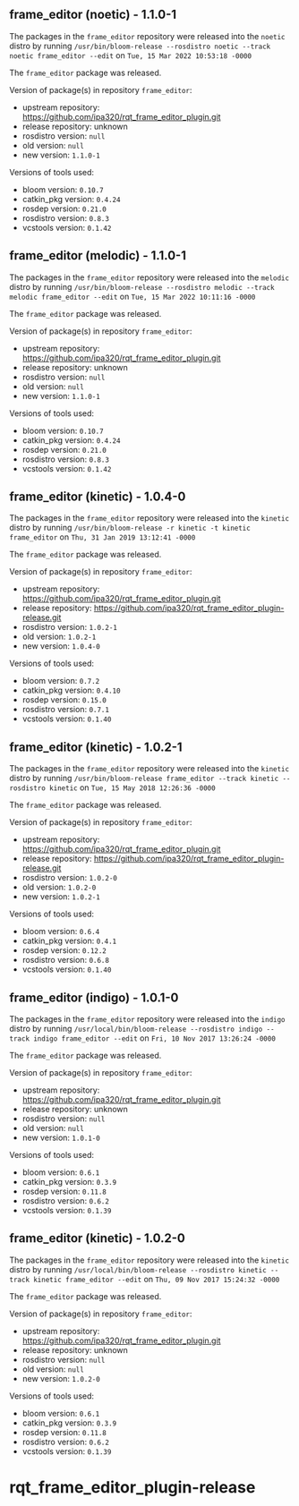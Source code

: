 ## frame_editor (noetic) - 1.1.0-1

The packages in the `frame_editor` repository were released into the `noetic` distro by running `/usr/bin/bloom-release --rosdistro noetic --track noetic frame_editor --edit` on `Tue, 15 Mar 2022 10:53:18 -0000`

The `frame_editor` package was released.

Version of package(s) in repository `frame_editor`:

- upstream repository: https://github.com/ipa320/rqt_frame_editor_plugin.git
- release repository: unknown
- rosdistro version: `null`
- old version: `null`
- new version: `1.1.0-1`

Versions of tools used:

- bloom version: `0.10.7`
- catkin_pkg version: `0.4.24`
- rosdep version: `0.21.0`
- rosdistro version: `0.8.3`
- vcstools version: `0.1.42`


## frame_editor (melodic) - 1.1.0-1

The packages in the `frame_editor` repository were released into the `melodic` distro by running `/usr/bin/bloom-release --rosdistro melodic --track melodic frame_editor --edit` on `Tue, 15 Mar 2022 10:11:16 -0000`

The `frame_editor` package was released.

Version of package(s) in repository `frame_editor`:

- upstream repository: https://github.com/ipa320/rqt_frame_editor_plugin.git
- release repository: unknown
- rosdistro version: `null`
- old version: `null`
- new version: `1.1.0-1`

Versions of tools used:

- bloom version: `0.10.7`
- catkin_pkg version: `0.4.24`
- rosdep version: `0.21.0`
- rosdistro version: `0.8.3`
- vcstools version: `0.1.42`


## frame_editor (kinetic) - 1.0.4-0

The packages in the `frame_editor` repository were released into the `kinetic` distro by running `/usr/bin/bloom-release -r kinetic -t kinetic frame_editor` on `Thu, 31 Jan 2019 13:12:41 -0000`

The `frame_editor` package was released.

Version of package(s) in repository `frame_editor`:

- upstream repository: https://github.com/ipa320/rqt_frame_editor_plugin.git
- release repository: https://github.com/ipa320/rqt_frame_editor_plugin-release.git
- rosdistro version: `1.0.2-1`
- old version: `1.0.2-1`
- new version: `1.0.4-0`

Versions of tools used:

- bloom version: `0.7.2`
- catkin_pkg version: `0.4.10`
- rosdep version: `0.15.0`
- rosdistro version: `0.7.1`
- vcstools version: `0.1.40`


## frame_editor (kinetic) - 1.0.2-1

The packages in the `frame_editor` repository were released into the `kinetic` distro by running `/usr/bin/bloom-release frame_editor --track kinetic --rosdistro kinetic` on `Tue, 15 May 2018 12:26:36 -0000`

The `frame_editor` package was released.

Version of package(s) in repository `frame_editor`:

- upstream repository: https://github.com/ipa320/rqt_frame_editor_plugin.git
- release repository: https://github.com/ipa320/rqt_frame_editor_plugin-release.git
- rosdistro version: `1.0.2-0`
- old version: `1.0.2-0`
- new version: `1.0.2-1`

Versions of tools used:

- bloom version: `0.6.4`
- catkin_pkg version: `0.4.1`
- rosdep version: `0.12.2`
- rosdistro version: `0.6.8`
- vcstools version: `0.1.40`


## frame_editor (indigo) - 1.0.1-0

The packages in the `frame_editor` repository were released into the `indigo` distro by running `/usr/local/bin/bloom-release --rosdistro indigo --track indigo frame_editor --edit` on `Fri, 10 Nov 2017 13:26:24 -0000`

The `frame_editor` package was released.

Version of package(s) in repository `frame_editor`:

- upstream repository: https://github.com/ipa320/rqt_frame_editor_plugin.git
- release repository: unknown
- rosdistro version: `null`
- old version: `null`
- new version: `1.0.1-0`

Versions of tools used:

- bloom version: `0.6.1`
- catkin_pkg version: `0.3.9`
- rosdep version: `0.11.8`
- rosdistro version: `0.6.2`
- vcstools version: `0.1.39`


## frame_editor (kinetic) - 1.0.2-0

The packages in the `frame_editor` repository were released into the `kinetic` distro by running `/usr/local/bin/bloom-release --rosdistro kinetic --track kinetic frame_editor --edit` on `Thu, 09 Nov 2017 15:24:32 -0000`

The `frame_editor` package was released.

Version of package(s) in repository `frame_editor`:

- upstream repository: https://github.com/ipa320/rqt_frame_editor_plugin.git
- release repository: unknown
- rosdistro version: `null`
- old version: `null`
- new version: `1.0.2-0`

Versions of tools used:

- bloom version: `0.6.1`
- catkin_pkg version: `0.3.9`
- rosdep version: `0.11.8`
- rosdistro version: `0.6.2`
- vcstools version: `0.1.39`


# rqt_frame_editor_plugin-release